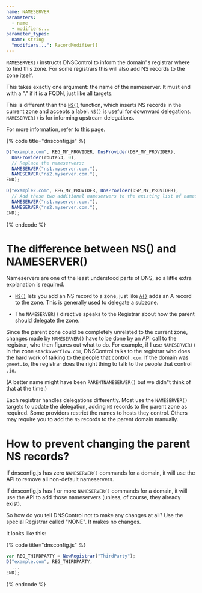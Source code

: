 ```yaml
---
name: NAMESERVER
parameters:
  - name
  - modifiers...
parameter_types:
  name: string
  "modifiers...": RecordModifier[]
---
```


`NAMESERVER()` instructs DNSControl to inform the domain"s registrar where to find this zone.
For some registrars this will also add NS records to the zone itself.

This takes exactly one argument: the name of the nameserver. It must end with
a "." if it is a FQDN, just like all targets.

This is different than the [`NS()`](NS.md) function, which inserts NS records
in the current zone and accepts a label. [`NS()`](NS.md) is useful for downward
delegations. `NAMESERVER()` is for informing upstream delegations.

For more information, refer to [this page](../../nameservers.md).

{% code title="dnsconfig.js" %}
```javascript
D("example.com", REG_MY_PROVIDER, DnsProvider(DSP_MY_PROVIDER),
  DnsProvider(route53, 0),
  // Replace the nameservers:
  NAMESERVER("ns1.myserver.com."),
  NAMESERVER("ns2.myserver.com."),
END);

D("example2.com", REG_MY_PROVIDER, DnsProvider(DSP_MY_PROVIDER),
  // Add these two additional nameservers to the existing list of nameservers.
  NAMESERVER("ns1.myserver.com."),
  NAMESERVER("ns2.myserver.com."),
END);
```
{% endcode %}


# The difference between NS() and NAMESERVER()

Nameservers are one of the least
understood parts of DNS, so a little extra explanation is required.

* [`NS()`](NS.md) lets you add an NS record to a zone, just like [`A()`](A.md) adds an A
  record to the zone. This is generally used to delegate a subzone.

* The `NAMESERVER()` directive speaks to the Registrar about how the parent should delegate the zone.

Since the parent zone could be completely unrelated to the current
zone, changes made by `NAMESERVER()` have to be done by an API call to
the registrar, who then figures out what to do. For example, if I
use `NAMESERVER()` in the zone `stackoverflow.com`, DNSControl talks to
the registrar who does the hard work of talking to the people that
control `.com`.  If the domain was `gmeet.io`, the registrar does
the right thing to talk to the people that control `.io`.

(A better name might have been `PARENTNAMESERVER()` but we didn"t
think of that at the time.)

Each registrar handles delegations differently.  Most use
the `NAMESERVER()` targets to update the delegation, adding
`NS` records to the parent zone as required.
Some providers restrict the names to hosts they control.
Others may require you to add the `NS` records to the parent domain
manually.

# How to prevent changing the parent NS records?

If dnsconfig.js has zero `NAMESERVER()` commands for a domain, it will
use the API to remove all non-default nameservers.

If dnsconfig.js has 1 or more `NAMESERVER()` commands for a domain, it
will use the API to add those nameservers (unless, of course,
they already exist).

So how do you tell DNSControl not to make any changes at all?  Use the
special Registrar called "NONE". It makes no changes.

It looks like this:

{% code title="dnsconfig.js" %}
```javascript
var REG_THIRDPARTY = NewRegistrar("ThirdParty");
D("example.com", REG_THIRDPARTY,
  ...
END);
```
{% endcode %}
